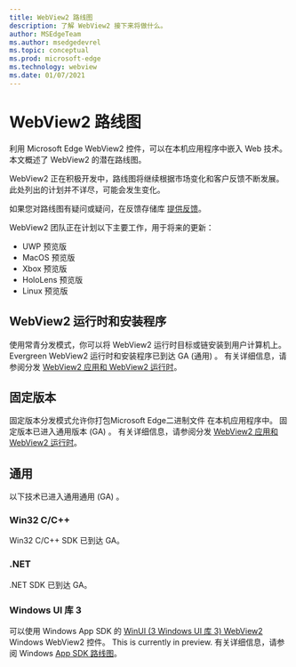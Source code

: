 ```yaml
---
title: WebView2 路线图
description: 了解 WebView2 接下来将做什么。
author: MSEdgeTeam
ms.author: msedgedevrel
ms.topic: conceptual
ms.prod: microsoft-edge
ms.technology: webview
ms.date: 01/07/2021
---
```

# <a name="webview2-roadmap"></a>WebView2 路线图

利用 Microsoft Edge WebView2 控件，可以在本机应用程序中嵌入 Web 技术。  本文概述了 WebView2 的潜在路线图。

WebView2 正在积极开发中，路线图将继续根据市场变化和客户反馈不断发展。  此处列出的计划并不详尽，可能会发生变化。

如果您对路线图有疑问或疑问，在反馈存储库 [提供反馈](https://github.com/MicrosoftEdge/WebViewFeedback)。

WebView2 团队正在计划以下主要工作，用于将来的更新：

* UWP 预览版
* MacOS 预览版
* Xbox 预览版
* HoloLens 预览版
* Linux 预览版


<!-- ====================================================================== -->
## <a name="webview2-runtime-and-installer"></a>WebView2 运行时和安装程序

使用常青分发模式，你可以将 WebView2 运行时目标或链安装到用户计算机上。  Evergreen WebView2 运行时和安装程序已到达 GA (通用) 。  有关详细信息，请参阅分发 [WebView2 应用和 WebView2 运行时](./concepts/distribution.md)。


<!-- ====================================================================== -->
## <a name="fixed-version"></a>固定版本

固定版本分发模式允许你打包Microsoft Edge二进制文件 <!--(a specific version of the WebView2 Runtime)--> 在本机应用程序中。  固定版本已进入通用版本 (GA) 。  有关详细信息，请参阅分发 [WebView2 应用和 WebView2 运行时](./concepts/distribution.md)。


<!-- ====================================================================== -->
## <a name="general-availability"></a>通用

以下技术已进入通用通用 (GA) 。

### <a name="win32-cc"></a>Win32 C/C++

Win32 C/C++ SDK 已到达 GA。

### <a name="net"></a>.NET

.NET SDK 已到达 GA。

### <a name="windows-ui-library-3"></a>Windows UI 库 3

可以使用 Windows App SDK 的 [WinUI (3 Windows UI 库 3) WebView2 ](/uwp/toolkits/winui3/index) Windows WebView2 控件。  This is currently in preview. 有关详细信息，请参阅 Windows [App SDK 路线图](https://github.com/microsoft/WindowsAppSDK/blob/main/docs/roadmap.md)。

